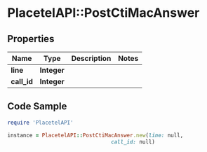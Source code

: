 # PlacetelAPI::PostCtiMacAnswer

## Properties

Name | Type | Description | Notes
------------ | ------------- | ------------- | -------------
**line** | **Integer** |  | 
**call_id** | **Integer** |  | 

## Code Sample

```ruby
require 'PlacetelAPI'

instance = PlacetelAPI::PostCtiMacAnswer.new(line: null,
                                 call_id: null)
```


